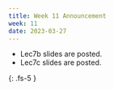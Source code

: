 ```yaml
---
title: Week 11 Announcement
week: 11
date: 2023-03-27
---
```


* Lec7b slides are posted.
* Lec7c slides are posted.

{: .fs-5 }
